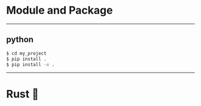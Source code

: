 # Module and Package

---

## python

```bash
$ cd my_project
$ pip install .
$ pip install -e .
```

---

# Rust 🦀

```toml

```
